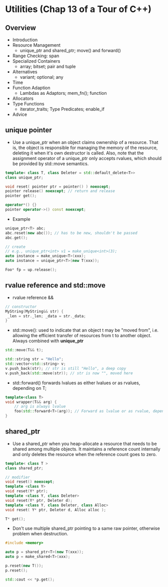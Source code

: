 # Utilities (Chap 13 of a Tour of C++)

## Overview
- Introduction
- Resource Management
	- unique_ptr and shared_ptr; move() and forward()
- Range Checking: span
- Specialized Containers
	- array; bitset; pair and tuple
- Alternatives
	- variant; optional; any
- Time
- Function Adaption
	- Lambdas as Adaptors; mem_fn(); function
- Allocators
- Type Functions
	- iterator_traits; Type Predicates; enable_if
- Advice

## unique pointer
- Use a unique_ptr when an object claims ownership of a resource. That is, the object is responsible for managing the memory of the resource, deleting it when it's own destructor is called. Also, note that the assignment operator of a unique_ptr only accepts rvalues, which should be provided by std::move semantics.
```cpp
template< class T, class Deleter = std::default_delete<T>>
class unique_ptr;

void reset( pointer ptr = pointer() ) noexcept;
pointer release() noexcept; // return and release
pointer get();

operator*() {}
pointer operator->() const noexcept;
```
- Example
```cpp
unique_ptr<T> abc;
abc.reset(new abc()); // has to be new, shouldn't be passed
abc.get();

// create
// e.g., unique_ptr<int> v1 = make_unique<int>(3);
auto instance = make_unique<T>(xxx);
auto instance = unique_ptr<T>(new T(xxx));

Foo* fp = up.release();
```

## rvalue reference and std::move
- rvalue reference &&
```cpp
// constructor
MyString(MyString&& str) {
 _len = str._len; _data = str._data;
}
```
- std::move(): used to indicate that an object t may be "moved from", i.e. allowing the efficient transfer of resources from t to another object. Always combined with **unique_ptr**
```cpp
std::move(T&& t);

std::string str = "Hello";
std::vector<std::string> v;
v.push_back(str); // str is still "Hello", a deep copy
v.push_back(std::move(str)); // str is now "", moved here
```
- std::forward() forwards lvalues as either lvalues or as rvalues, depending on T;
```cpp
template<class T>
void wrapper(T&& arg) {
    // arg is always lvalue
    foo(std::forward<T>(arg)); // Forward as lvalue or as rvalue, depending on T
}
```

## shared_ptr
- Use a shared_ptr when you heap-allocate a resource that needs to be shared among multiple objects. It maintains a reference count internally and only deletes the resource when the reference count goes to zero.
```cpp
template< class T >
class shared_ptr;

// modifier
void reset() noexcept;
template <class Y> 
void reset(Y* ptr);
template <class Y, class Deleter> 
void reset(Y* ptr, Deleter d);
template <class Y, class Deleter, class Alloc> 
void reset( Y* ptr, Deleter d, Alloc alloc );

T* get();
```
- Don't use multiple shared_ptr pointing to a same raw pointer, otherwise problem when destruction.
```cpp
#include <memory>

auto p = shared_ptr<T>(new T(xxx));
auto p = make_shared<T>(xxx);

p.reset(new T());
p.reset();

std::cout << *p.get();
```